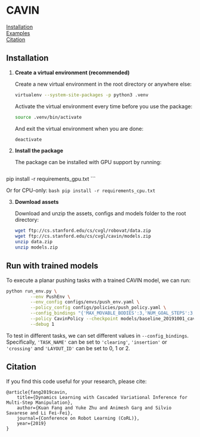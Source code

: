 # CAVIN

[Installation](#installation)  
[Examples](#examples)  
[Citation](#citation)  

## Installation

1. **Create a virtual environment (recommended)** 

	Create a new virtual environment in the root directory or anywhere else:
	```bash
	virtualenv --system-site-packages -p python3 .venv
	```

	Activate the virtual environment every time before you use the package:
	```bash
	source .venv/bin/activate
	```

	And exit the virtual environment when you are done:
	```bash
	deactivate
	```

2. **Install the package** 

	The package can be installed with GPU support by running:
	```bash
  pip install -r requirements_gpu.txt
	```

  Or for CPU-only:
	```bash
  pip install -r requirements_cpu.txt
	```

3. **Download assets** 

	Download and unzip the assets, configs and models folder to the root directory:
	```bash
	wget ftp://cs.stanford.edu/cs/cvgl/robovat/data.zip
	wget ftp://cs.stanford.edu/cs/cvgl/cavin/models.zip
	unzip data.zip
	unzip models.zip
	```

## Run with trained models

To execute a planar pushing tasks with a trained CAVIN model, we can run:
```bash
python run_env.py \
         --env PushEnv \
         --env_config configs/envs/push_env.yaml \
         --policy_config configs/policies/push_policy.yaml \
         --config_bindings "{'MAX_MOVABLE_BODIES':3,'NUM_GOAL_STEPS':3,'TASK_NAME':'crossing','LAYOUT_ID':0}" \
         --policy CavinPolicy --checkpoint models/baseline_20191001_cavin/ \
         --debug 1
```

To test in different tasks, we can set different values in `--config_bindings`. Specifically, `'TASK_NAME'` can be set to `'clearing'`, `'insertion'` or `'crossing'` and `'LAYOUT_ID'` can be set to 0, 1 or 2.

## Citation

If you find this code useful for your research, please cite:
```
@article{fang2019cavin, 
    title={Dynamics Learning with Cascaded Variational Inference for Multi-Step Manipulation},
    author={Kuan Fang and Yuke Zhu and Animesh Garg and Silvio Savarese and Li Fei-Fei}, 
    journal={Conference on Robot Learning (CoRL)}, 
    year={2019} 
}
```
